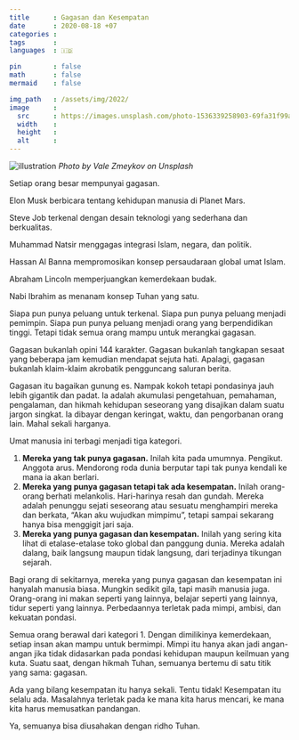 ```yaml
---
title      : Gagasan dan Kesempatan
date       : 2020-08-18 +07
categories : 
tags       : 
languages  : 🇮🇩

pin        : false
math       : false
mermaid    : false

img_path   : /assets/img/2022/
image      :
  src      : https://images.unsplash.com/photo-1536339258903-69fa31f99a28?ixlib=rb-1.2.1&ixid=MnwxMjA3fDB8MHxwaG90by1wYWdlfHx8fGVufDB8fHx8&auto=format&fit=crop&w=1374&q=80
  width    : 
  height   : 
  alt      : 
---
```


![illustration](https://images.unsplash.com/photo-1536339258903-69fa31f99a28?ixlib=rb-1.2.1&ixid=MnwxMjA3fDB8MHxwaG90by1wYWdlfHx8fGVufDB8fHx8&auto=format&fit=crop&w=1374&q=80)
_Photo by Vale Zmeykov on Unsplash_

Setiap orang besar mempunyai gagasan.

Elon Musk berbicara tentang kehidupan manusia di Planet Mars.

Steve Job terkenal dengan desain teknologi yang sederhana dan berkualitas.

Muhammad Natsir menggagas integrasi Islam, negara, dan politik.

Hassan Al Banna mempromosikan konsep persaudaraan global umat Islam.

Abraham Lincoln memperjuangkan kemerdekaan budak.

Nabi Ibrahim as menanam konsep Tuhan yang satu.

Siapa pun punya peluang untuk terkenal. Siapa pun punya peluang menjadi pemimpin. Siapa pun punya peluang menjadi orang yang berpendidikan tinggi. Tetapi tidak semua orang mampu untuk merangkai gagasan.

Gagasan bukanlah opini 144 karakter. Gagasan bukanlah tangkapan sesaat yang beberapa jam kemudian mendapat sejuta hati. Apalagi, gagasan bukanlah klaim-klaim akrobatik pengguncang saluran berita.

Gagasan itu bagaikan gunung es. Nampak kokoh tetapi pondasinya jauh lebih gigantik dan padat. Ia adalah akumulasi pengetahuan, pemahaman, pengalaman, dan hikmah kehidupan seseorang yang disajikan dalam suatu jargon singkat. Ia dibayar dengan keringat, waktu, dan pengorbanan orang lain. Mahal sekali harganya.

Umat manusia ini terbagi menjadi tiga kategori.

1.  **Mereka yang tak punya gagasan.** Inilah kita pada umumnya. Pengikut. Anggota arus. Mendorong roda dunia berputar tapi tak punya kendali ke mana ia akan berlari.
2.  **Mereka yang punya gagasan tetapi tak ada kesempatan.** Inilah orang-orang berhati melankolis. Hari-harinya resah dan gundah. Mereka adalah penunggu sejati seseorang atau sesuatu menghampiri mereka dan berkata, “Akan aku wujudkan mimpimu”, tetapi sampai sekarang hanya bisa menggigit jari saja.
3.  **Mereka yang punya gagasan dan kesempatan.** Inilah yang sering kita lihat di etalase-etalase toko global dan panggung dunia. Mereka adalah dalang, baik langsung maupun tidak langsung, dari terjadinya tikungan sejarah.

Bagi orang di sekitarnya, mereka yang punya gagasan dan kesempatan ini hanyalah manusia biasa. Mungkin sedikit gila, tapi masih manusia juga. Orang-orang ini makan seperti yang lainnya, belajar seperti yang lainnya, tidur seperti yang lainnya. Perbedaannya terletak pada mimpi, ambisi, dan kekuatan pondasi.

Semua orang berawal dari kategori 1. Dengan dimilikinya kemerdekaan, setiap insan akan mampu untuk bermimpi. Mimpi itu hanya akan jadi angan-angan jika tidak didasarkan pada pondasi kehidupan maupun keilmuan yang kuta. Suatu saat, dengan hikmah Tuhan, semuanya bertemu di satu titik yang sama: gagasan.

Ada yang bilang kesempatan itu hanya sekali. Tentu tidak! Kesempatan itu selalu ada. Masalahnya terletak pada ke mana kita harus mencari, ke mana kita harus memusatkan pandangan.

Ya, semuanya bisa diusahakan dengan ridho Tuhan.